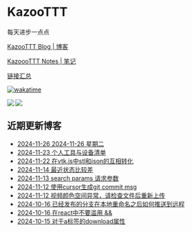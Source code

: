 # KazooTTT
每天进步一点点

[KazooTTT Blog | 博客](https://blog.kazoottt.top)

[KazoooTTT Notes | 笔记](https://notes.kazoottt.top)

[链接汇总](https://bento.me/kazoottt)

[![wakatime](https://wakatime.com/badge/user/d3dc2570-e4bf-4469-b0c2-127b495e8b91.svg)](https://wakatime.com/@d3dc2570-e4bf-4469-b0c2-127b495e8b91)

<a href="https://github.com/anuraghazra/github-readme-stats">
  <img align="left" src="https://github-readme-stats.vercel.app/api?username=KazooTTT&theme=radical" />
</a>

<a href="https://github.com/anuraghazra/github-readme-stats">
  <img src="https://github-readme-stats.vercel.app/api/top-langs/?username=KazooTTT&theme=radical" />
</a>


## 近期更新博客
<!-- BLOG-POST-LIST:START -->
 - [2024-11-26 2024-11-26 星期二](https://blog.kazoottt.top/diary/2024-11-26/)
 - [2024-11-23 个人工具与设备清单](https://blog.kazoottt.top/blog/personal-tools-and-equipment-inventory/)
 - [2024-11-22 在vtk.js中stl和json的互相转化](https://blog.kazoottt.top/blog/in-vtkjs-stl-and-json-are-converted-to-each-other/)
 - [2024-11-14 最近状态比较差](https://blog.kazoottt.top/blog/recently-the-state-has-been-relatively-poor/)
 - [2024-11-13 search params 请求参数](https://blog.kazoottt.top/blog/search-params/)
 - [2024-11-12 使用cursor生成git commit msg](https://blog.kazoottt.top/blog/cursorgit-commit-msg/)
 - [2024-11-12 视频颜色空间异常，请检查文件后重新上传](https://blog.kazoottt.top/blog/the-color-space-of-the-video-is-abnormal-please-check-the-file-and-upload-it-again/)
 - [2024-10-16 已经发布的分支在本地重命名之后如何推送到远程](https://blog.kazoottt.top/blog/rename-published-branch-git/)
 - [2024-10-16 在react中不要滥用 &amp;&amp;](https://blog.kazoottt.top/blog/do-not-misuse-short-circuiting-in-react/)
 - [2024-10-15 对于a标签的download属性](https://blog.kazoottt.top/blog/the-download-attribute-for-the-a-tag/)<!-- BLOG-POST-LIST:END -->
